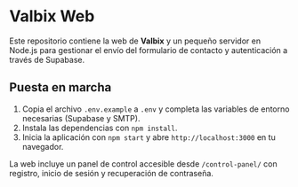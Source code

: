 # Valbix Web

Este repositorio contiene la web de **Valbix** y un pequeño servidor en Node.js
para gestionar el envío del formulario de contacto y autenticación a través de
Supabase.

## Puesta en marcha

1. Copia el archivo `.env.example` a `.env` y completa las variables de entorno
   necesarias (Supabase y SMTP).
2. Instala las dependencias con `npm install`.
3. Inicia la aplicación con `npm start` y abre `http://localhost:3000` en tu
   navegador.

La web incluye un panel de control accesible desde `/control-panel/` con
registro, inicio de sesión y recuperación de contraseña.
